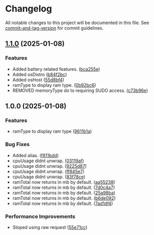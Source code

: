 # Changelog

All notable changes to this project will be documented in this file. See [commit-and-tag-version](https://github.com/absolute-version/commit-and-tag-version) for commit guidelines.

## [1.1.0](https://github.com/LynnuxDev/forge.quirks/compare/v1.0.0...v1.1.0) (2025-01-08)


### Features

* Added battery related features. ([bca255e](https://github.com/LynnuxDev/forge.quirks/commit/bca255ec62b53c8e2011eb01925fcfa4aba313c9))
* Added osDistro ([b84f2bc](https://github.com/LynnuxDev/forge.quirks/commit/b84f2bcc13bd9fc6a22d2be45dff1d6f6ee9128c))
* Added osHost ([55d8bf4](https://github.com/LynnuxDev/forge.quirks/commit/55d8bf4a1dd4d95e64386f3ee053719f9a4584b2))
* ramType to display ram type. ([0b92bc6](https://github.com/LynnuxDev/forge.quirks/commit/0b92bc6ba55892a414f65dc82ba4489e5f68761b))
* REMOVED memoryType do to requiring SUDO access. ([c73b96e](https://github.com/LynnuxDev/forge.quirks/commit/c73b96ef6ca15494bbe0b2640663c9a1b53e5469))

## 1.0.0 (2025-01-08)


### Features

* ramType to display ram type ([9611b1a](https://github.com/LynnuxDev/forge.quirks/commit/9611b1a94560c73f363ca34b63d7dec81d62fd5c))


### Bug Fixes

* Added alias. ([f811bdd](https://github.com/LynnuxDev/forge.quirks/commit/f811bddb672da0d937c07bf972615fd5ced145dc))
* cpuUsage didnt unwrap. ([03119af](https://github.com/LynnuxDev/forge.quirks/commit/03119affbeff9e9b59bc052522583e1a0b8d1c7f))
* cpuUsage didnt unwrap. ([9225d87](https://github.com/LynnuxDev/forge.quirks/commit/9225d871b55a9e2ee32c73c98a88b8c632a78b76))
* cpuUsage didnt unwrap. ([ff845e7](https://github.com/LynnuxDev/forge.quirks/commit/ff845e7d7efc7e31e5e9b7298da522d3b542d55e))
* cpuUsage didnt unwrap. ([83f78ce](https://github.com/LynnuxDev/forge.quirks/commit/83f78ce203633ad76a8c02048b1060be3eb4084a))
* ramTotal now returns in mb by default. ([aa55238](https://github.com/LynnuxDev/forge.quirks/commit/aa5523873ce967b3222a8b535e0cb6407f748ee7))
* ramTotal now returns in mb by default. ([7d0c4a7](https://github.com/LynnuxDev/forge.quirks/commit/7d0c4a7007c56dca36e1b4ea6f3e7e3b1aaf0000))
* ramTotal now returns in mb by default. ([25a98ba](https://github.com/LynnuxDev/forge.quirks/commit/25a98ba4ad4d2474d2b583b8de582567bf9b121a))
* ramTotal now returns in mb by default. ([b6de092](https://github.com/LynnuxDev/forge.quirks/commit/b6de092f2b59ec04857adcb7e190e52596df0a63))
* ramTotal now returns in mb by default. ([7ad1df4](https://github.com/LynnuxDev/forge.quirks/commit/7ad1df4cb9b760769666fc0eab70c8d0c9e0c4d3))


### Performance Improvements

* Stoped using raw request ([55e71cc](https://github.com/LynnuxDev/forge.quirks/commit/55e71cc1e8dc5e78ab28775dc8bbfb9911c18601))

